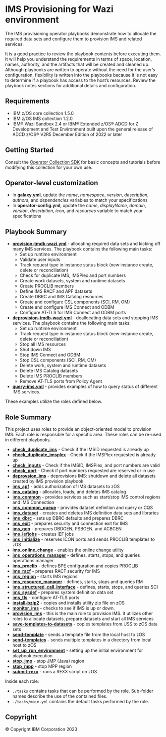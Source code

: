 # IMS Provisioning for Wazi environment

The IMS provisioning operator playbooks demonstrate how to allocate the required
data sets and configure them to provision IMS and related services.

It is a good practice to review the playbook contents before executing
them. It will help you understand the requirements in terms of space, location,
names, authority, and the artifacts that will be created and cleaned up.
Although playbooks are written to operate without the need for the user’s
configuration, flexibility is written into the playbooks because it is not easy
to determine if a playbook has access to the host’s resources. Review the
playbook notes sections for additional details and configuration.

## Requirements
* IBM z/OS core collection 1.5.0
* IBM z/OS IMS collection 1.2.0
* IBM® Wazi Sandbox 2.4 or IBM® Extended z/OS® ADCD for Z Development and Test Environment built upon the general release of ADCD z/OS® V2R5 December Edition of 2022 or later
  
## Getting Started

Consult the [Operator Collection SDK](https://github.com/IBM/operator-collection-sdk) for basic concepts and tutorials before modifying this collection for your own use. 

## Operator-level customization
- In **galaxy.yml**, update the *name*, *namespace*, *version*, *description*, *authors*, and *dependencies* variables to match your specifications
- In **operator-config.yml**, update the *name*, *displayName*, *domain*, *version*, *description*, *icon*, and *resources* variable to match your specifications

## Playbook Summary

- [**provision-tmdb-wazi.yml**](provision-tmdb-wazi.yml)  - allocating required data sets and kicking off many IMS services. The playbook contains the following main tasks:
  - Set up runtime environment
  - Validate user inputs
  - Track request type in instance status block (new instance create, delete or reconciliation)
  - Check for duplicate IMS, IMSPlex and port numbers
  - Create work datasets, system and runtime datasets
  - Create PROCLIB members
  - Define IMS RACF and APF datasets
  - Create DBRC and IMS Catalog resources
  - Create and configure CSL components (SCI, RM, OM) 
  - Create and configure IMS Connect and ODBM
  - Configure AT-TLS for IMS Connect and ODBM ports
- [**deprovision-tmdb-wazi.yml**](deprovision-tmdb-wazi.yml)  - deallocating data sets and stopping IMS services. The playbook contains the following main tasks:
  - Set up runtime environment
  - Track request type in instance status block (new instance create, delete or reconciliation)
  - Stop all IMS resources
  - Shut down IMS
  - Stop IMS Connect and ODBM
  - Stop CSL components (SCI, RM, OM)
  - Delete work, system and runtime datasets
  - Delete IMS Catalog datasets
  - Delete IMS PROCLIB members
  - Remove AT-TLS ports from Policy Agent
- [**query-ims.yml**](query-ims.yml) - provides examples of how to query status of different IMS services.  
  
These examples utilize the roles defined below.

## Role Summary

This project uses roles to provide an object-oriented model to provision IMS.  Each role is responsible for a specific area.  These roles can be re-used in different playbooks.

- [**check_duplicate_ims**](roles/check_duplicate_ims) - Check if the IMSID requested is already up
- [**check_duplicate_imsplex**](roles/check_duplicate_imsplex) - Check if the IMSPlex requested is already up
- [**check_inputs**](roles/check_inputs) - Check if the IMSID, IMSPlex, and port numbers are valid
- [**check_port**](roles/check_port) - Check if port numbers requested are reserved or in use
- [**deprovsion_ims**](roles/deprovision_ims) - deprovisions IMS: shutdown and delete all datasets created by IMS provision playbook
- [**ims_apf**](roles/ims_apf) - adds authorization of IMS datasets to zOS
- [**ims_catalog**](roles/ims_catalog) - allocates, loads, and deletes IMS catalog
- [**ims_common**](roles/ims_common) - provides services such as start/stop IMS control regions and IMS Connection
- [**ims_common_queue**](roles/ims_common_queue) - provides dataset definition and query or CQS
- [**ims_dataset**](roles/ims_dataset) - creates and deletes IMS definition data sets and libraries
- [**ims_dbrc**](roles/ims_dbrc) - sets up DBRC defaults and prepares DBRC
- [**ims_exit**](roles/ims_exit) - prepares security and connection exit for IMS
- [**ims_gen**](roles/ims_gen) - prepares DBDGEN, PSBGEN, and ACBGEN
- [**ims_iefjobs**](roles/ims_iefjobs) - creates IEF jobs
- [**ims_initialize**](roles/ims_initialize) - reserves ICON ports and sends PROCLIB templates to zOS
- [**ims_online_change**](roles/ims_online_change) - enables the online change utility
- [**ims_operations_manager**](roles/ims_operations_manager) - defines, starts, stops, and queries operations manager
- [**ims_proclib**](roles/ims_proclib) - defines BPE configuration and copies PROCLIB
- [**ims_racf**](roles/ims_racf) - prepares RACF security for IMS
- [**ims_region**](roles/ims_region) - starts IMS regions
- [**ims_resource_manager**](roles/ims_resource_manager) - defines, starts, stops and queries RM
- [**ims_structured_call_interface**](roles/ims_structured_call_interface) - defines, starts, stops, and queries SCI
- [**ims_sysdef**](roles/ims_sysdef) - prepares system definition data set
- [**ims_tls**](roles/ims_tls) - configure AT-TLS ports
- [**install-bzip2**](roles/install-bzip2) - copies and installs utility zip file on zOS
- [**monitor_ims**](roles/monitor_ims) - checks to see if IMS is up or down.
- [**provision_ims**](roles/provision_ims) - this is the main role to provision IMS.  It utilizes other roles to allocate datasets, prepare datasets and start all IMS services
- [**save-templates-to-datasets**](roles/save-templates-to-datasets) - copies templates from USS to zOS data sets
- [**send-template**](roles/send-template) - sends a template file from the local host to zOS
- [**send-templates**](roles/send-templates)  - sends multiple templates in a directory from local host to zOS
- [**set_up_run_environment**](roles/set_up_run_environment)  - setting up the initial environment for playbook execution
- [**stop_jmp**](roles/stop_jmp) - stop JMP (Java) region
- [**stop_mpp**](roles/stop_mmp) - stop MPP region
- [**submit-rexx**](roles/submit-rexx) - runs a REXX script on zOS


Inside each role:

* `./tasks` contains tasks that can be performed by the role.
  Sub-folder names describe the use of the contained files.
* `./tasks/main.yml` contains the default tasks performed by the role.


## Copyright

© Copyright IBM Corporation 2023

